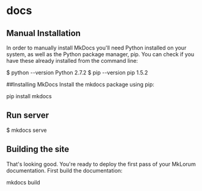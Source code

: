 # docs
## Manual Installation
In order to manually install MkDocs you'll need Python installed on your system, as well as the Python package manager, pip. You can check if you have these already installed from the command line:

$ python --version
Python 2.7.2
$ pip --version
pip 1.5.2

##Installing MkDocs
Install the mkdocs package using pip:

pip install mkdocs

## Run server
$ mkdocs serve

## Building the site
That's looking good. You're ready to deploy the first pass of your MkLorum documentation. First build the documentation:

mkdocs build
